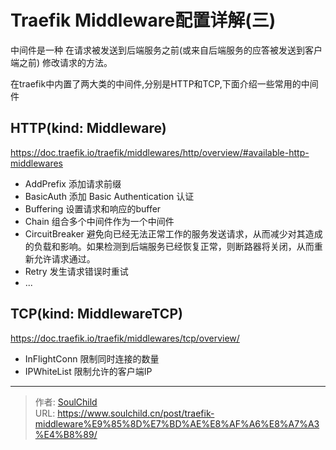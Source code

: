 # Traefik Middleware配置详解(三)


<!--more-->

中间件是一种 在请求被发送到后端服务之前(或来自后端服务的应答被发送到客户端之前) 修改请求的方法。

在traefik中内置了两大类的中间件,分别是HTTP和TCP,下面介绍一些常用的中间件

## HTTP(kind: Middleware)

https://doc.traefik.io/traefik/middlewares/http/overview/#available-http-middlewares

- AddPrefix 添加请求前缀
- BasicAuth 添加 Basic Authentication 认证
- Buffering 设置请求和响应的buffer
- Chain 组合多个中间件作为一个中间件
- CircuitBreaker 避免向已经无法正常工作的服务发送请求，从而减少对其造成的负载和影响。如果检测到后端服务已经恢复正常，则断路器将关闭，从而重新允许请求通过。
- Retry 发生请求错误时重试
- ...

## TCP(kind: MiddlewareTCP)
https://doc.traefik.io/traefik/middlewares/tcp/overview/

- InFlightConn 限制同时连接的数量
- IPWhiteList	限制允许的客户端IP

---

> 作者: [SoulChild](https://www.soulchild.cn)  
> URL: https://www.soulchild.cn/post/traefik-middleware%E9%85%8D%E7%BD%AE%E8%AF%A6%E8%A7%A3%E4%B8%89/  

